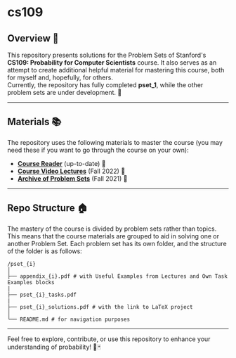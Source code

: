# cs109

## Overview 📠

This repository presents solutions for the Problem Sets of Stanford's **CS109: Probability for Computer Scientists** course. It also serves as an attempt to create additional helpful material for mastering this course, both for myself and, hopefully, for others.  
Currently, the repository has fully completed **pset_1**, while the other problem sets are under development. 🚧

---

## Materials 📚

The repository uses the following materials to master the course (you may need these if you want to go through the course on your own):

- **[Course Reader](https://chrispiech.github.io/probabilityForComputerScientists/en/)** (up-to-date) 📖
- **[Course Video Lectures](https://www.youtube.com/playlist?list=PLoROMvodv4rOpr_A7B9SriE_iZmkanvUg)** (Fall 2022) 🎥
- **[Archive of Problem Sets](https://web.stanford.edu/class/archive/cs/cs109/cs109.1222/)** (Fall 2021) 📂

---

## Repo Structure 🏠

The mastery of the course is divided by problem sets rather than topics. This means that the course materials are grouped to aid in solving one or another Problem Set. Each problem set has its own folder, and the structure of the folder is as follows:


```
/pset_{i}
│   
├── appendix_{i}.pdf # with Useful Examples from Lectures and Own Task Examples blocks
|
├── pset_{i}_tasks.pdf
|
├── pset_{i}_solutions.pdf # with the link to LaTeX project
│
└── README.md # for navigation purposes
```

---

Feel free to explore, contribute, or use this repository to enhance your understanding of probability! 🎲🃏